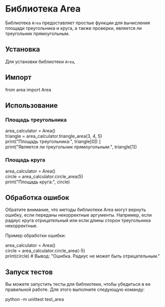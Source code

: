 # Библиотека Area

Библиотека `Area` предоставляет простые функции для вычисления площади треугольника и круга, а также проверки, является ли треугольник прямоугольным.

## Установка

Для установки библиотеки `Area`, 

## Импорт
from area import Area

## Использование

### Площадь треугольника
area_calculator = Area()  
triangle = area_calculator.triangle_area(3, 4, 5)  
print("Площадь треугольника:", triangle[0]) ]   
print("Является ли треугольник прямоугольным:", triangle[1]) 

### Площадь круга

area_calculator = Area()   
circle = area_calculator.circle_area(5)   
print("Площадь круга:", circle)

## Обработка ошибок

Обратите внимание, что методы библиотеки Area могут вернуть ошибку, если переданы некорректные аргументы. Например, если радиус круга отрицательный или если длины сторон треугольника некорректные.

Пример обработки ошибки:

area_calculator = Area()   
circle = area_calculator.circle_area(-5)  
print(circle)  # Вывод: "Ошибка. Радиус не может быть отрицательным."

## Запуск тестов
Вы можете запустить тесты для библиотеки, чтобы убедиться в ее правильной работе. Для этого выполните следующую команду:

python -m unittest test_area